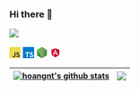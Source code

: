 ### Hi there 👋
<img src="https://i.giphy.com/media/ES4Vcv8zWfIt2/giphy.webp" width="200">

<code><img height="20" src="https://raw.githubusercontent.com/github/explore/80688e429a7d4ef2fca1e82350fe8e3517d3494d/topics/javascript/javascript.png"></code>
<code><img height="20" src="https://raw.githubusercontent.com/github/explore/80688e429a7d4ef2fca1e82350fe8e3517d3494d/topics/typescript/typescript.png"></code>
<code><img height="20" src="https://raw.githubusercontent.com/github/explore/80688e429a7d4ef2fca1e82350fe8e3517d3494d/topics/nodejs/nodejs.png"></code>
<code><img height="20" src="https://raw.githubusercontent.com/github/explore/80688e429a7d4ef2fca1e82350fe8e3517d3494d/topics/angular/angular.png"></code>



| <a href="https://github.com/hoang0199/github-readme-stats"><img align="center" src="https://github-readme-stats.vercel.app/api?username=hoang0199&count_private=true&show_icons=true&theme=tokyonight" alt="hoangnt's github stats" /></a> | <a href="https://github.com/hoang0199/github-readme-stats"><img align="center" src="https://github-readme-stats.vercel.app/api/top-langs/?username=hoang0199&layout=compact&theme=buefy&hide_border=true" /></a> |
| ------------- | ------------- |

<!--
**hoang0199/hoang0199** is a ✨ _special_ ✨ repository because its `README.md` (this file) appears on your GitHub profile.

Here are some ideas to get you started:

- 🔭 I’m currently working on ...
- 👯 I’m looking to collaborate on ...
- 🤔 I’m looking for help with ...
- 💬 Ask me about ...
- 😄 Pronouns: ...
-  Fun fact: ...
- 🌱 I’m currently learning TypeScript ⚡
-->

